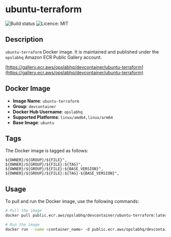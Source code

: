 # ubuntu-terraform

![Build status](https://github.com/opslabhqx/devcontainer/actions/workflows/build-push-ubuntu-terraform.yml/badge.svg)
![Licence: MIT](https://img.shields.io/github/license/opslabhqx/devcontainer)

## Description

`ubuntu-terraform` Docker image. It is maintained and published under the `opslabhq` Amazon ECR Public Gallery account.

[https://gallery.ecr.aws/opslabhq/devcontainer/ubuntu-terraform](https://gallery.ecr.aws/opslabhq/devcontainer/ubuntu-terraform)

## Docker Image

- **Image Name**: `ubuntu-terraform`
- **Group**: `devcontainer`
- **Docker Hub Username**: `opslabhq`
- **Supported Platforms**: `linux/amd64,linux/arm64`
- **Base Image**: `ubuntu`

## Tags

The Docker image is tagged as follows:

```
${OWNER}/${GROUP}/${FILE}",
${OWNER}/${GROUP}/${FILE}:${TAG}",
${OWNER}/${GROUP}/${FILE}:${BASE_VERSION}",
${OWNER}/${GROUP}/${FILE}:${TAG}-${BASE_VERSION}",
```

## Usage

To pull and run the Docker image, use the following commands:

```bash
# Pull the image
docker pull public.ecr.aws/opslabhq/devcontainer/ubuntu-terraform:latest

# Run the image
docker run --name <container_name> -d public.ecr.aws/opslabhq/devcontainer/ubuntu-terraform:latest
```
